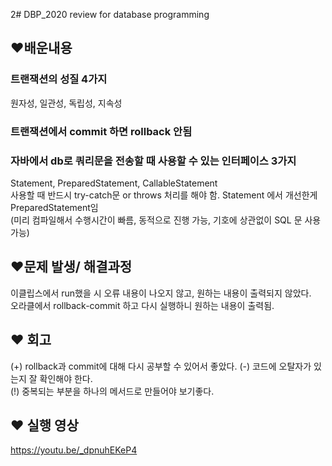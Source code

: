 2# DBP_2020
review for database programming


## ❤배운내용
### 트랜잭션의 성질 4가지  
원자성, 일관성, 독립성, 지속성
### 트랜잭션에서 commit 하면 rollback 안됨
### 자바에서 db로 쿼리문을 전송할 때 사용할 수 있는 인터페이스 3가지  
Statement, PreparedStatement, CallableStatement  
사용할 때 반드시 try-catch문 or throws 처리를 해야 함.
Statement 에서 개선한게 PreparedStatement임  
(미리 컴파일해서 수행시간이 빠름, 동적으로 진행 가능, 기호에 상관없이 SQL 문 사용 가능)

## ❤문제 발생/ 해결과정
이클립스에서 run했을 시 오류 내용이 나오지 않고, 원하는 내용이 출력되지 않았다.  
오라클에서 rollback-commit 하고 다시 실행하니 원하는 내용이 출력됨.

## ❤ 회고
(+) rollback과 commit에 대해 다시 공부할 수 있어서 좋았다.
(-) 코드에 오탈자가 있는지 잘 확인해야 한다.  
(!) 중복되는 부분을 하나의 메서드로 만들어야 보기좋다.


## ❤ 실행 영상
https://youtu.be/_dpnuhEKeP4
